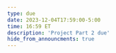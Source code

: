 ```yaml
---
type: due
date: 2023-12-04T17:59:00-5:00
time: 16:59 ET
description: 'Project Part 2 due'
hide_from_announcments: true
---
```

